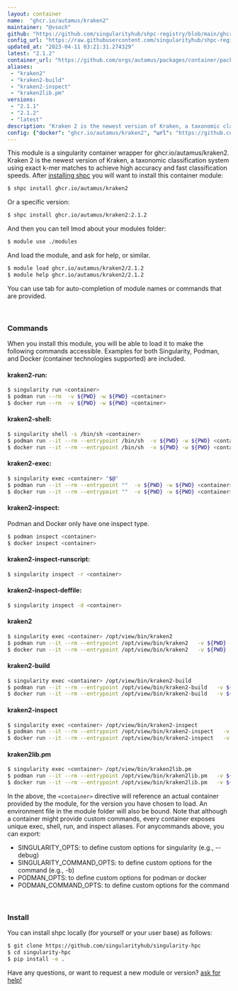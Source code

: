 ```yaml
---
layout: container
name:  "ghcr.io/autamus/kraken2"
maintainer: "@vsoch"
github: "https://github.com/singularityhub/shpc-registry/blob/main/ghcr.io/autamus/kraken2/container.yaml"
config_url: "https://raw.githubusercontent.com/singularityhub/shpc-registry/main/ghcr.io/autamus/kraken2/container.yaml"
updated_at: "2023-04-11 03:21:31.274329"
latest: "2.1.2"
container_url: "https://github.com/orgs/autamus/packages/container/package/kraken2"
aliases:
 - "kraken2"
 - "kraken2-build"
 - "kraken2-inspect"
 - "kraken2lib.pm"
versions:
 - "2.1.1"
 - "2.1.2"
 - "latest"
description: "Kraken 2 is the newest version of Kraken, a taxonomic classification system using exact k-mer matches to achieve high accuracy and fast classification speeds."
config: {"docker": "ghcr.io/autamus/kraken2", "url": "https://github.com/orgs/autamus/packages/container/package/kraken2", "maintainer": "@vsoch", "description": "Kraken 2 is the newest version of Kraken, a taxonomic classification system using exact k-mer matches to achieve high accuracy and fast classification speeds.", "latest": {"2.1.2": "sha256:8dfcc2cbde45d23dd61f970924ffcd342db1f183466000b890e581460d328c5f"}, "tags": {"2.1.1": "sha256:88cd78f2f279f6ab54621b3f3ed70af6e8c567d5b2854d529fdb9c4bd5c7f051", "2.1.2": "sha256:8dfcc2cbde45d23dd61f970924ffcd342db1f183466000b890e581460d328c5f", "latest": "sha256:8dfcc2cbde45d23dd61f970924ffcd342db1f183466000b890e581460d328c5f"}, "aliases": {"kraken2": "/opt/view/bin/kraken2", "kraken2-build": "/opt/view/bin/kraken2-build", "kraken2-inspect": "/opt/view/bin/kraken2-inspect", "kraken2lib.pm": "/opt/view/bin/kraken2lib.pm"}}
---
```


This module is a singularity container wrapper for ghcr.io/autamus/kraken2.
Kraken 2 is the newest version of Kraken, a taxonomic classification system using exact k-mer matches to achieve high accuracy and fast classification speeds.
After [installing shpc](#install) you will want to install this container module:


```bash
$ shpc install ghcr.io/autamus/kraken2
```

Or a specific version:

```bash
$ shpc install ghcr.io/autamus/kraken2:2.1.2
```

And then you can tell lmod about your modules folder:

```bash
$ module use ./modules
```

And load the module, and ask for help, or similar.

```bash
$ module load ghcr.io/autamus/kraken2/2.1.2
$ module help ghcr.io/autamus/kraken2/2.1.2
```

You can use tab for auto-completion of module names or commands that are provided.

<br>

### Commands

When you install this module, you will be able to load it to make the following commands accessible.
Examples for both Singularity, Podman, and Docker (container technologies supported) are included.

#### kraken2-run:

```bash
$ singularity run <container>
$ podman run --rm  -v ${PWD} -w ${PWD} <container>
$ docker run --rm  -v ${PWD} -w ${PWD} <container>
```

#### kraken2-shell:

```bash
$ singularity shell -s /bin/sh <container>
$ podman run --it --rm --entrypoint /bin/sh  -v ${PWD} -w ${PWD} <container>
$ docker run --it --rm --entrypoint /bin/sh  -v ${PWD} -w ${PWD} <container>
```

#### kraken2-exec:

```bash
$ singularity exec <container> "$@"
$ podman run --it --rm --entrypoint ""  -v ${PWD} -w ${PWD} <container> "$@"
$ docker run --it --rm --entrypoint ""  -v ${PWD} -w ${PWD} <container> "$@"
```

#### kraken2-inspect:

Podman and Docker only have one inspect type.

```bash
$ podman inspect <container>
$ docker inspect <container>
```

#### kraken2-inspect-runscript:

```bash
$ singularity inspect -r <container>
```

#### kraken2-inspect-deffile:

```bash
$ singularity inspect -d <container>
```


#### kraken2

```bash
$ singularity exec <container> /opt/view/bin/kraken2
$ podman run --it --rm --entrypoint /opt/view/bin/kraken2   -v ${PWD} -w ${PWD} <container> -c " $@"
$ docker run --it --rm --entrypoint /opt/view/bin/kraken2   -v ${PWD} -w ${PWD} <container> -c " $@"
```


#### kraken2-build

```bash
$ singularity exec <container> /opt/view/bin/kraken2-build
$ podman run --it --rm --entrypoint /opt/view/bin/kraken2-build   -v ${PWD} -w ${PWD} <container> -c " $@"
$ docker run --it --rm --entrypoint /opt/view/bin/kraken2-build   -v ${PWD} -w ${PWD} <container> -c " $@"
```


#### kraken2-inspect

```bash
$ singularity exec <container> /opt/view/bin/kraken2-inspect
$ podman run --it --rm --entrypoint /opt/view/bin/kraken2-inspect   -v ${PWD} -w ${PWD} <container> -c " $@"
$ docker run --it --rm --entrypoint /opt/view/bin/kraken2-inspect   -v ${PWD} -w ${PWD} <container> -c " $@"
```


#### kraken2lib.pm

```bash
$ singularity exec <container> /opt/view/bin/kraken2lib.pm
$ podman run --it --rm --entrypoint /opt/view/bin/kraken2lib.pm   -v ${PWD} -w ${PWD} <container> -c " $@"
$ docker run --it --rm --entrypoint /opt/view/bin/kraken2lib.pm   -v ${PWD} -w ${PWD} <container> -c " $@"
```



In the above, the `<container>` directive will reference an actual container provided
by the module, for the version you have chosen to load. An environment file in the
module folder will also be bound. Note that although a container
might provide custom commands, every container exposes unique exec, shell, run, and
inspect aliases. For anycommands above, you can export:

 - SINGULARITY_OPTS: to define custom options for singularity (e.g., --debug)
 - SINGULARITY_COMMAND_OPTS: to define custom options for the command (e.g., -b)
 - PODMAN_OPTS: to define custom options for podman or docker
 - PODMAN_COMMAND_OPTS: to define custom options for the command

<br>

### Install

You can install shpc locally (for yourself or your user base) as follows:

```bash
$ git clone https://github.com/singularityhub/singularity-hpc
$ cd singularity-hpc
$ pip install -e .
```

Have any questions, or want to request a new module or version? [ask for help!](https://github.com/singularityhub/singularity-hpc/issues)